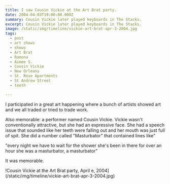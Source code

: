 ```yaml
---
title: I saw Cousin Vickie at the Art Brat party.
date: 2004-04-03T19:00:00.000Z
summary: Cousin Vickie later played keyboards in The Stacks.
excerpt: Cousin Vickie later played keyboards in The Stacks.
image: /static/img/timeline/vickie-art-brat-apr-3-2004.jpg
tags:
  - post 
  - art shows
  - shows
  - Art Brat
  - Ramona
  - Aimee S.
  - Cousin Vickie
  - New Orleans
  - St. Rose Apartments
  - St Andrew Street
  - teeth

---
```


I participated in a great art happening where a bunch of artists showed art and we all traded or tried to trade work.

Also memorable: a performer named Cousin Vickie. Vickie wasn't conventionally attractive, but she had an expressive face. She had a speech issue that sounded like her teeth were falling out and her mouth was just full of spit. She did a number called "Masturbator" that contained lines like"

"every night we have to wait for the shower
she's been in there for over an hour
she was a masturbator, a masturbator"

It was memorable.

!Cousin Vickie at the Art Brat party, April e, 2004](/static/img/timeline/vickie-art-brat-apr-3-2004.jpg)

